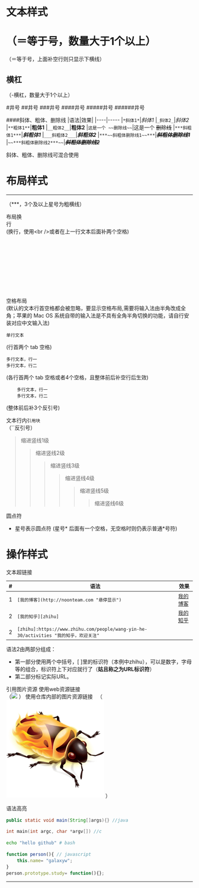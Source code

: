 

文本样式
=
（＝等于号，数量大于1个以上）
=
（＝等于号，上面补空行则只显示下横线）


横杠
-
（-横杠，数量大于1个以上）


#井号
##井号
###井号
####井号
#####井号
######井号

####斜体、粗体、删除线
|语法|效果|
|----|-----
|`*斜体1*`|*斜体1*
|`_斜体2_`|_斜体2_
|`**粗体1**`|**粗体1**
|`__粗体2__`|__粗体2__
|`这是一个 ~~删除线~~`|这是一个 ~~删除线~~
|`***斜粗体1***`|***斜粗体1***
|`___斜粗体2___`|___斜粗体2___
|`***~~斜粗体删除线1~~***`|***~~斜粗体删除线1~~***
|`~~***斜粗体删除线2***~~`|~~***斜粗体删除线2***~~

斜体、粗体、删除线可混合使用

布局样式
=


***
（***，3个及以上星号为粗横线）


布局换<br />行  
(换行，使用\<br />或者在上一行文本后面补两个空格)
<br />
<br />
<br />
<br />
<br />
<br />
<br />
<br />
<br />
<br />


 空格布局  
(默认的文本行首空格都会被忽略，要显示空格布局,需要将输入法由半角改成全角；苹果的 Mac OS 系统自带的输入法是不具有全角半角切换的功能，请自行安装对应中文输入法)

    单行文本
(行首两个 tab 空格)

    多行文本，行一
    多行文本，行二
    
(各行首两个 tab 空格或者4个空格，且整体前后补空行后生效)
```
    多行文本，行一
    多行文本，行二
``` 
(整体前后补3个反引号)


文本行内`引用块`  
（\`\`反引号）

>缩进竖线1级
>>缩进竖线2级
>>>缩进竖线3级
>>>>缩进竖线4级
>>>>>缩进竖线5级
>>>>>>缩进竖线6级

圆点符
* 星号表示圆点符
(星号* 后面有一个空格，无空格时则仍表示普通*号符)

操作样式
=
文本超链接

|#|语法|效果|
|---|----|-----
|1|`[我的博客](http://noonteam.com "悬停显示")`|[我的博客](http://noonteam.com "悬停显示")
|2|`[我的知乎][zhihu] `|[我的知乎][zhihu] 
|2|`[zhihu]:https://www.zhihu.com/people/wang-yin-he-30/activities "我的知乎，欢迎关注"`|   

语法2由两部分组成：
- 第一部分使用两个中括号，[ ]里的标识符（本例中zhihu），可以是数字，字母等的组合，标识符上下对应就行了（**姑且称之为URL标识符**）
- 第二部分标记实际URL。

引用图片资源
使用web资源链接  
（![](http://getfirebug.com/img/firebug-large.png) ）
使用仓库内部的图片资源链接  
（![](https://github.com/galaxybing/demo-Markdown/raw/master/assets/firebug.png) ）

语法高亮

```Java
public static void main(String[]args){} //java
```

```C
int main(int argc, char *argv[]) //c
```

```Bash
echo "hello github" # bash
```

```Javascript
function person(){ // javascript
    this.name= "galaxyw";
}
person.prototype.study= function(){};
```

--------------------------------
[csdn]:http://noonteam.com "我的博客"
[zhihu]:https://www.zhihu.com/people/jellywong "我的知乎，欢迎关注"
[baidu-logo]:http://www.baidu.com/img/bdlogo.gif "百度logo"
[weibo-logo]:/img/weibo.png "点击图片进入我的微博"
[csdn-logo]:/img/csdn.png "我的CSDN博客"
[firebug]:https://github.com/galaxybing/demo-Markdown/raw/master/assets/firebug.png
